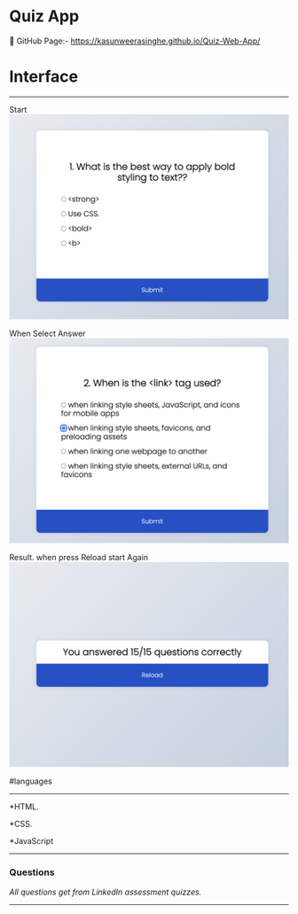 # Quiz App

🔗 GitHub Page:- https://kasunweerasinghe.github.io/Quiz-Web-App/

# Interface

---

Start
![Start!](assets/img/1.png)

When Select Answer
![When Select Answer!](assets/img/2.png)

Result. when press Reload start Again
![Result. when press Reload start Again!](assets/img/3.png)


#languages

----

*HTML.

*CSS.

*JavaScript

----
### Questions

*All questions get from LinkedIn assessment quizzes.*

----